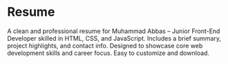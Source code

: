 # Resume
A clean and professional resume for Muhammad Abbas – Junior Front-End Developer skilled in HTML, CSS, and JavaScript. Includes a brief summary, project highlights, and contact info. Designed to showcase core web development skills and career focus. Easy to customize and download.

